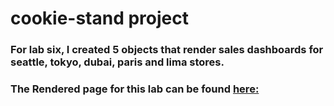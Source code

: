 # cookie-stand project
### For lab six, I created 5 objects that render sales dashboards for seattle, tokyo, dubai, paris and lima stores.
### The Rendered page for this lab can be found [here:](https://jjescandor.github.io/cookie-stand/)